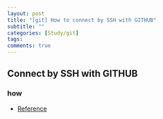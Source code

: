 ```yaml
---
layout: post
title: "[git] How to connect by SSH with GITHUB"
subtitle: ""
categories: [Study/git]
tags:
comments: true
---
```


## Connect by SSH with GITHUB

### how

- [Reference](https://www.lainyzine.com/ko/article/creating-ssh-key-for-github/)
